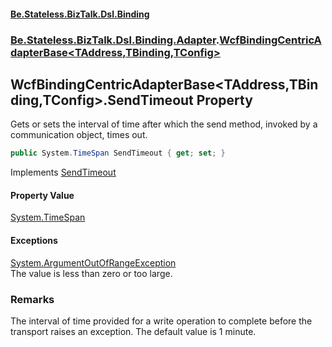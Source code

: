 #### [Be.Stateless.BizTalk.Dsl.Binding](README.md 'README')
### [Be.Stateless.BizTalk.Dsl.Binding.Adapter](Be.Stateless.BizTalk.Dsl.Binding.Adapter.md 'Be.Stateless.BizTalk.Dsl.Binding.Adapter').[WcfBindingCentricAdapterBase&lt;TAddress,TBinding,TConfig&gt;](WcfBindingCentricAdapterBase_TAddress,TBinding,TConfig_.md 'Be.Stateless.BizTalk.Dsl.Binding.Adapter.WcfBindingCentricAdapterBase<TAddress,TBinding,TConfig>')

## WcfBindingCentricAdapterBase<TAddress,TBinding,TConfig>.SendTimeout Property

Gets or sets the interval of time after which the send method, invoked by a communication object, times out.

```csharp
public System.TimeSpan SendTimeout { get; set; }
```

Implements [SendTimeout](https://docs.microsoft.com/en-us/dotnet/api/Microsoft.BizTalk.Adapter.Wcf.Config.IAdapterConfigTimeouts.SendTimeout 'Microsoft.BizTalk.Adapter.Wcf.Config.IAdapterConfigTimeouts.SendTimeout')

#### Property Value
[System.TimeSpan](https://docs.microsoft.com/en-us/dotnet/api/System.TimeSpan 'System.TimeSpan')

#### Exceptions

[System.ArgumentOutOfRangeException](https://docs.microsoft.com/en-us/dotnet/api/System.ArgumentOutOfRangeException 'System.ArgumentOutOfRangeException')  
The value is less than zero or too large.

### Remarks
The interval of time provided for a write operation to complete before the transport raises an exception. The default
value is 1 minute.
